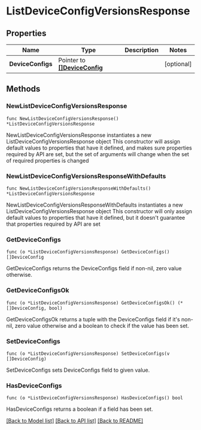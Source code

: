 # ListDeviceConfigVersionsResponse

## Properties

Name | Type | Description | Notes
------------ | ------------- | ------------- | -------------
**DeviceConfigs** | Pointer to [**[]DeviceConfig**](DeviceConfig.md) |  | [optional] 

## Methods

### NewListDeviceConfigVersionsResponse

`func NewListDeviceConfigVersionsResponse() *ListDeviceConfigVersionsResponse`

NewListDeviceConfigVersionsResponse instantiates a new ListDeviceConfigVersionsResponse object
This constructor will assign default values to properties that have it defined,
and makes sure properties required by API are set, but the set of arguments
will change when the set of required properties is changed

### NewListDeviceConfigVersionsResponseWithDefaults

`func NewListDeviceConfigVersionsResponseWithDefaults() *ListDeviceConfigVersionsResponse`

NewListDeviceConfigVersionsResponseWithDefaults instantiates a new ListDeviceConfigVersionsResponse object
This constructor will only assign default values to properties that have it defined,
but it doesn't guarantee that properties required by API are set

### GetDeviceConfigs

`func (o *ListDeviceConfigVersionsResponse) GetDeviceConfigs() []DeviceConfig`

GetDeviceConfigs returns the DeviceConfigs field if non-nil, zero value otherwise.

### GetDeviceConfigsOk

`func (o *ListDeviceConfigVersionsResponse) GetDeviceConfigsOk() (*[]DeviceConfig, bool)`

GetDeviceConfigsOk returns a tuple with the DeviceConfigs field if it's non-nil, zero value otherwise
and a boolean to check if the value has been set.

### SetDeviceConfigs

`func (o *ListDeviceConfigVersionsResponse) SetDeviceConfigs(v []DeviceConfig)`

SetDeviceConfigs sets DeviceConfigs field to given value.

### HasDeviceConfigs

`func (o *ListDeviceConfigVersionsResponse) HasDeviceConfigs() bool`

HasDeviceConfigs returns a boolean if a field has been set.


[[Back to Model list]](../README.md#documentation-for-models) [[Back to API list]](../README.md#documentation-for-api-endpoints) [[Back to README]](../README.md)


